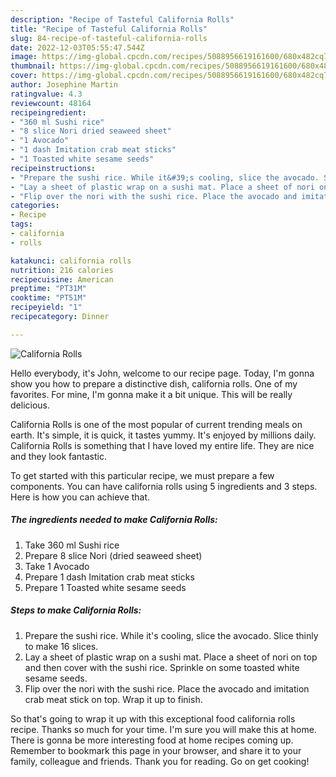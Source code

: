 ```yaml
---
description: "Recipe of Tasteful California Rolls"
title: "Recipe of Tasteful California Rolls"
slug: 84-recipe-of-tasteful-california-rolls
date: 2022-12-03T05:55:47.544Z
image: https://img-global.cpcdn.com/recipes/5088956619161600/680x482cq70/california-rolls-recipe-main-photo.jpg
thumbnail: https://img-global.cpcdn.com/recipes/5088956619161600/680x482cq70/california-rolls-recipe-main-photo.jpg
cover: https://img-global.cpcdn.com/recipes/5088956619161600/680x482cq70/california-rolls-recipe-main-photo.jpg
author: Josephine Martin
ratingvalue: 4.3
reviewcount: 48164
recipeingredient:
- "360 ml Sushi rice"
- "8 slice Nori dried seaweed sheet"
- "1 Avocado"
- "1 dash Imitation crab meat sticks"
- "1 Toasted white sesame seeds"
recipeinstructions:
- "Prepare the sushi rice. While it&#39;s cooling, slice the avocado. Slice thinly to make 16 slices."
- "Lay a sheet of plastic wrap on a sushi mat. Place a sheet of nori on top and then cover with the sushi rice. Sprinkle on some toasted white sesame seeds."
- "Flip over the nori with the sushi rice. Place the avocado and imitation crab meat stick on top. Wrap it up to finish."
categories:
- Recipe
tags:
- california
- rolls

katakunci: california rolls 
nutrition: 216 calories
recipecuisine: American
preptime: "PT31M"
cooktime: "PT51M"
recipeyield: "1"
recipecategory: Dinner

---
```



![California Rolls](https://img-global.cpcdn.com/recipes/5088956619161600/680x482cq70/california-rolls-recipe-main-photo.jpg)

Hello everybody, it's John, welcome to our recipe page. Today, I'm gonna show you how to prepare a distinctive dish, california rolls. One of my favorites. For mine, I'm gonna make it a bit unique. This will be really delicious.



California Rolls is one of the most popular of current trending meals on earth. It's simple, it is quick, it tastes yummy. It's enjoyed by millions daily. California Rolls is something that I have loved my entire life. They are nice and they look fantastic.


To get started with this particular recipe, we must prepare a few components. You can have california rolls using 5 ingredients and 3 steps. Here is how you can achieve that.

<!--inarticleads1-->

##### The ingredients needed to make California Rolls:

1. Take 360 ml Sushi rice
1. Prepare 8 slice Nori (dried seaweed sheet)
1. Take 1 Avocado
1. Prepare 1 dash Imitation crab meat sticks
1. Prepare 1 Toasted white sesame seeds




<!--inarticleads2-->

##### Steps to make California Rolls:

1. Prepare the sushi rice. While it&#39;s cooling, slice the avocado. Slice thinly to make 16 slices.
1. Lay a sheet of plastic wrap on a sushi mat. Place a sheet of nori on top and then cover with the sushi rice. Sprinkle on some toasted white sesame seeds.
1. Flip over the nori with the sushi rice. Place the avocado and imitation crab meat stick on top. Wrap it up to finish.




So that's going to wrap it up with this exceptional food california rolls recipe. Thanks so much for your time. I'm sure you will make this at home. There is gonna be more interesting food at home recipes coming up. Remember to bookmark this page in your browser, and share it to your family, colleague and friends. Thank you for reading. Go on get cooking!
